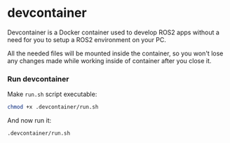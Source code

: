 # devcontainer

Devcontainer is a Docker container used to develop ROS2 apps without a need for you to setup a ROS2 environment on your PC.

All the needed files will be mounted inside the container, so you won't lose any changes made while working inside of container after you close it.

### Run devcontainer

Make `run.sh` script executable:
```bash
chmod +x .devcontainer/run.sh
```

And now run it:
```bash
.devcontainer/run.sh
```
